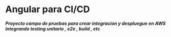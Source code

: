 # Angular para CI/CD

***Proyecto campo de pruebas para crear integracion y despluegue en AWS integrando testing unitario , e2e , build , etc***

